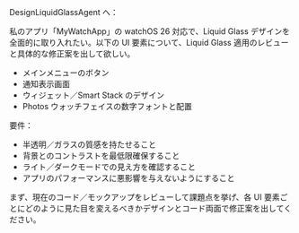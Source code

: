 DesignLiquidGlassAgent へ：

私のアプリ「MyWatchApp」の watchOS 26 対応で、Liquid Glass デザインを全面的に取り入れたい。以下の UI 要素について、Liquid Glass 適用のレビューと具体的な修正案を出して欲しい。

- メインメニューのボタン
- 通知表示画面
- ウィジェット／Smart Stack のデザイン
- Photos ウォッチフェイスの数字フォントと配置

要件：
- 半透明／ガラスの質感を持たせること
- 背景とのコントラストを最低限確保すること
- ライト／ダークモードでの見え方を確認すること
- アプリのパフォーマンスに悪影響を与えないようにすること

まず、現在のコード／モックアップをレビューして課題点を挙げ、各 UI 要素ごとにどのように見た目を変えるべきかデザインとコード両面で修正案を出してください。
